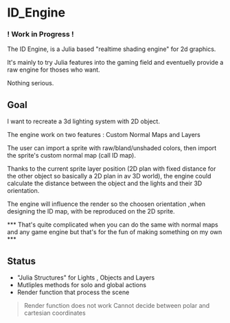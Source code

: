 # ID_Engine

### ! Work in Progress !

The ID Engine, is a Julia based "realtime shading engine" for 2d graphics.

It's mainly to try Julia features into the gaming field and eventuelly provide a raw engine for thoses who want. 

Nothing serious.

## Goal

I want to recreate a 3d lighting system with 2D object.

The engine work on two features : Custom Normal Maps and Layers

The user can import a sprite with raw/bland/unshaded colors, then import the sprite's custom normal map (call ID map).

Thanks to the current sprite layer position (2D plan with fixed distance for the other object so basically a 2D plan in av 3D world), the engine could calculate the distance between the object and the lights and their 3D orientation.

The engine will influence the render so the choosen orientation ,when designing the ID map, with be reproduced on the 2D sprite.

*** That's quite complicated when you can do the same with normal maps and any game engine but that's for the fun of making something on my own ***

## Status
- "Julia Structures" for Lights , Objects and Layers
- Mutliples methods for solo and global actions
- Render function that process the scene
> Render function does not work
> Cannot decide between polar and cartesian coordinates
